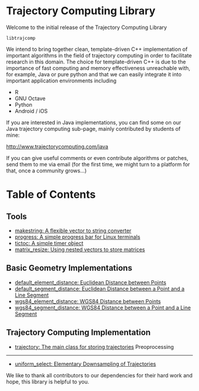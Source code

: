 Trajectory Computing Library
==========

Welcome to the initial release of the Trajectory Computing Library 

	libtrajcomp

We intend to bring together clean, template-driven C++ implementation of 
important algorithms in the field of trajectory computing in order to
facilitate research in this domain. 
The choice for template-driven C++ is due to the importance of fast computing
and memory effectiveness unreachable with, for example, Java or pure python and that
we can easily integrate it into important application environments including

*	R
*	GNU Octave
*	Python
*	Android / iOS

If you are interested in Java implementations, you can find some on our
Java trajectory computing sub-page, mainly contributed by students of mine:

http://www.trajectorycomputing.com/java

If you can give useful comments or even contribute algorithms or patches,
send them to me via email (for the first time, we might turn to a platform
for that, once a community grows...)

Table of Contents 
================

Tools
-----------
* [makestring: A flexible vector to string converter](tools/make_string.html)
* [progress: A simple progress bar for Linux terminals](tools/progress.html)
* [tictoc: A simple timer object](tools/tictoc.html)
* [matrix_resize: Using nested vectors to store matrices](tools/matrix_resize.html)



Basic Geometry Implementations
-----------------
* [default\_element\_distance: Euclidean Distance between Points](tools/default_element_distance.html)
* [default\_segment\_distance: Euclidean Distance between a Point and a Line Segment](tools/default_element_segment_distance.html)
* [wgs84\_element\_distance: WGS84 Distance between Points](tools/wgs84_element_distance.html)
* [wgs84\_segment\_distance: WGS84 Distance between a Point and a Line Segment](tools/wgs84_element_segment_distance.html)



Trajectory Computing Implementation
--------------------
* [trajectory: The main class for storing trajectories](trajectory.html)
Preoprocessing
---------------------
* [uniform\_select: Elementary Downsampling of Trajectories](preprocessing/uniform_select.html)




We like to thank all contributors to our dependencies for their hard work and hope, this library is helpful to you.